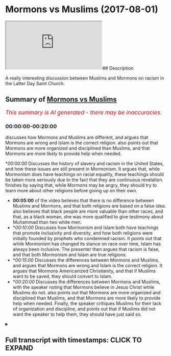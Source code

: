 # Mormons vs Muslims (2017-08-01)

<iframe loading='lazy' allow='autoplay' src='https://www.youtube.com/embed/_IHsxI76Ztc'></iframe>## Description

A really interesting discussion between Muslims and Mormons on racism in the Latter Day Saint Church.

## Summary of [Mormons vs Muslims](https://www.youtube.com/watch?v=_IHsxI76Ztc)


*<span style="color:red; font-size:125%">This summary is AI generated - there may be inaccuracies</span>. [](/)*

### <a onclick="modifyYTiframeseektime('0')">00:00:00-00:20:00</a>

 discusses how Mormons and Muslims are different, and argues that Mormons are wrong and Islam is the correct religion. also points out that Mormons are more organized and disciplined than Muslims, and that Mormons are more likely to provide help when needed.

**<a onclick="modifyYTiframeseektime('0')">00:00:00</a>* Discusses the history of slavery and racism in the United States, and how these issues are still present in Mormonism. It argues that, while Mormonism does have teachings on racial equality, these teachings should be taken more seriously due to the fact that they are continuous revelation.  finishes by saying that, while Mormons may be angry, they should try to learn more about other religions before giving up on their own.
* **<a onclick="modifyYTiframeseektime('300')">00:05:00</a>** of the video believes that there is no difference between Muslims and Mormons, and that both religions are based on a false idea. also believes that black people are more valuable than other races, and that, as a black woman, she was more qualified to give testimony about Muhammad than two white men.
* **<a onclick="modifyYTiframeseektime('600')">00:10:00</a>* Discusses how Mormonism and Islam both have teachings that promote inclusivity and diversity, and how both religions were initially founded by prophets who condemned racism. It points out that while Mormonism has changed its stance on race over time, Islam has always been inclusive. The presenter then argues that racism is false, and that both Mormonism and Islam are true religions.
* **<a onclick="modifyYTiframeseektime('900')">00:15:00</a>* Discusses the differences between Mormons and Muslims, and argues that Mormons are wrong and Islam is the correct religion. It argues that Mormons Americanized Christianity, and that if Muslims want to be saved, they should convert to Islam.
* **<a onclick="modifyYTiframeseektime('1200')">00:20:00</a>* Discusses the differences between Mormons and Muslims, with the speaker noting that Mormons believe in Jesus Christ while Muslims do not. also points out that Mormons are more organized and disciplined than Muslims, and that Mormons are more likely to provide help when needed. Finally, the speaker critiques Muslims for their lack of organization and discipline, and points out that if Muslims did not want the speaker to help them, they should have just said so.

<details><summary><h2>Full transcript with timestamps: CLICK TO EXPAND</h2></summary>

<a onclick="modifyYTiframeseektime('0')">0:00:00</a> wanted let's compile in the area thank  
<a onclick="modifyYTiframeseektime('2')">0:00:02</a> you thank you  
<a onclick="modifyYTiframeseektime('3')">0:00:03</a> now there was a group of customers with  
<a onclick="modifyYTiframeseektime('5')">0:00:05</a> them as we know Joseph Smith existed in  
<a onclick="modifyYTiframeseektime('11')">0:00:11</a> the kind of all I would like the 18100 M  
<a onclick="modifyYTiframeseektime('16')">0:00:16</a> okay if you notice okay that was a  
<a onclick="modifyYTiframeseektime('18')">0:00:18</a> build-up to what we know is there  
<a onclick="modifyYTiframeseektime('20')">0:00:20</a> welcome to the world  
<a onclick="modifyYTiframeseektime('21')">0:00:21</a> yeah yes all vision ever been seen by  
<a onclick="modifyYTiframeseektime('24')">0:00:24</a> yes as we know it exactly what is going  
<a onclick="modifyYTiframeseektime('26')">0:00:26</a> on  
<a onclick="modifyYTiframeseektime('28')">0:00:28</a> now obviously there was the issue of  
<a onclick="modifyYTiframeseektime('31')">0:00:31</a> slavery I'm not saying that the slavery  
<a onclick="modifyYTiframeseektime('32')">0:00:32</a> were existed in Utah but I don't think  
<a onclick="modifyYTiframeseektime('35')">0:00:35</a> it did exist in Utah am Jules video we  
<a onclick="modifyYTiframeseektime('38')">0:00:38</a> saw a river I was all over murder with  
<a onclick="modifyYTiframeseektime('41')">0:00:41</a> it just doesn't say in stone yet alright  
<a onclick="modifyYTiframeseektime('44')">0:00:44</a> so about one thing is I don't think Utah  
<a onclick="modifyYTiframeseektime('46')">0:00:46</a> necessarily hideslate whole saying I'm  
<a onclick="modifyYTiframeseektime('48')">0:00:48</a> okay  
<a onclick="modifyYTiframeseektime('48')">0:00:48</a> Oh Missouri I'm not sure yeah but the  
<a onclick="modifyYTiframeseektime('51')">0:00:51</a> point is I was looking for historical  
<a onclick="modifyYTiframeseektime('54')">0:00:54</a> final and I realized that not high  
<a onclick="modifyYTiframeseektime('60')">0:01:00</a> during the business  
<a onclick="modifyYTiframeseektime('61')">0:01:01</a> bundesliga on the probe of great would  
<a onclick="modifyYTiframeseektime('64')">0:01:04</a> you collect a great price okay which is  
<a onclick="modifyYTiframeseektime('67')">0:01:07</a> not a book just available on the books  
<a onclick="modifyYTiframeseektime('68')">0:01:08</a> different than ever write it with a  
<a onclick="modifyYTiframeseektime('71')">0:01:11</a> certain body okay now let me say what I  
<a onclick="modifyYTiframeseektime('72')">0:01:12</a> said and what I remember someone who is  
<a onclick="modifyYTiframeseektime('76')">0:01:16</a> basically a moment how much yeah  
<a onclick="modifyYTiframeseektime('78')">0:01:18</a> he became say became was Orion father  
<a onclick="modifyYTiframeseektime('80')">0:01:20</a> was a woman  
<a onclick="modifyYTiframeseektime('82')">0:01:22</a> he said that isn't that book that you  
<a onclick="modifyYTiframeseektime('85')">0:01:25</a> know this whole thing of the fix to the  
<a onclick="modifyYTiframeseektime('87')">0:01:27</a> first half which is alluded to in  
<a onclick="modifyYTiframeseektime('89')">0:01:29</a> Genesis chapter 9 verse 22 of the  
<a onclick="modifyYTiframeseektime('92')">0:01:32</a> dividing this curse is now spoken of in  
<a onclick="modifyYTiframeseektime('98')">0:01:38</a> derivative great right sorry let me  
<a onclick="modifyYTiframeseektime('102')">0:01:42</a> where black people are hurt and having a  
<a onclick="modifyYTiframeseektime('105')">0:01:45</a> curse because they're black beginners  
<a onclick="modifyYTiframeseektime('107')">0:01:47</a> now wives in you can threaten upon is  
<a onclick="modifyYTiframeseektime('111')">0:01:51</a> that 1978 or whatever it was there was a  
<a onclick="modifyYTiframeseektime('114')">0:01:54</a> report with in Mormonism whereby this  
<a onclick="modifyYTiframeseektime('118')">0:01:58</a> was now not not that was not something  
<a onclick="modifyYTiframeseektime('120')">0:02:00</a> to believe so because you guys believe  
<a onclick="modifyYTiframeseektime('123')">0:02:03</a> in continuous revelation but the point  
<a onclick="modifyYTiframeseektime('126')">0:02:06</a> is you don't see a problematic now one  
<a onclick="modifyYTiframeseektime('128')">0:02:08</a> point that in your scriptures that there  
<a onclick="modifyYTiframeseektime('131')">0:02:11</a> was references kind of racial horse  
<a onclick="modifyYTiframeseektime('134')">0:02:14</a> referal which which at the time of  
<a onclick="modifyYTiframeseektime('136')">0:02:16</a> slavery could have defied my first  
<a onclick="modifyYTiframeseektime('138')">0:02:18</a> official judges about the 50-day Gemini  
<a onclick="modifyYTiframeseektime('141')">0:02:21</a> so Native Americans that reason why  
<a onclick="modifyYTiframeseektime('144')">0:02:24</a> there's a traction  
<a onclick="modifyYTiframeseektime('144')">0:02:24</a> [Music]  
<a onclick="modifyYTiframeseektime('148')">0:02:28</a> No yes at the time was a very hard  
<a onclick="modifyYTiframeseektime('151')">0:02:31</a> decision of arias is just so nice  
<a onclick="modifyYTiframeseektime('153')">0:02:33</a> nononononono 98 okay a black man  
<a onclick="modifyYTiframeseektime('158')">0:02:38</a> couldn't come home because it we know in  
<a onclick="modifyYTiframeseektime('160')">0:02:40</a> our priesthood is the power event  
<a onclick="modifyYTiframeseektime('165')">0:02:45</a> Godfather industry so our school my  
<a onclick="modifyYTiframeseektime('169')">0:02:49</a> assumption is a premiere outside no no  
<a onclick="modifyYTiframeseektime('171')">0:02:51</a> y-you can't go into the quizzes you can  
<a onclick="modifyYTiframeseektime('173')">0:02:53</a> Arnold and so on this time they were  
<a onclick="modifyYTiframeseektime('177')">0:02:57</a> choice now so I'm trying to get  
<a onclick="modifyYTiframeseektime('187')">0:03:07</a> montemagno me what is a multi-city no no  
<a onclick="modifyYTiframeseektime('194')">0:03:14</a> you guys it's just a training ever ever  
<a onclick="modifyYTiframeseektime('196')">0:03:16</a> done the dream operated no nobody we  
<a onclick="modifyYTiframeseektime('202')">0:03:22</a> want to help you people t really  
<a onclick="modifyYTiframeseektime('203')">0:03:23</a> entertain you guys learn with this not  
<a onclick="modifyYTiframeseektime('207')">0:03:27</a> all biographies of them is really  
<a onclick="modifyYTiframeseektime('210')">0:03:30</a> learning I'll be honest with you I think  
<a onclick="modifyYTiframeseektime('212')">0:03:32</a> you guys do it officially you go amended  
<a onclick="modifyYTiframeseektime('214')">0:03:34</a> it now anyways you need a modern use any  
<a onclick="modifyYTiframeseektime('217')">0:03:37</a> when you're angry  
<a onclick="modifyYTiframeseektime('218')">0:03:38</a> will be what the classic exactly you  
<a onclick="modifyYTiframeseektime('221')">0:03:41</a> must look more serious to you anyways go  
<a onclick="modifyYTiframeseektime('224')">0:03:44</a> into some enough so what means winter  
<a onclick="modifyYTiframeseektime('228')">0:03:48</a> obscurity for the night to be a so I  
<a onclick="modifyYTiframeseektime('236')">0:03:56</a> know why  
<a onclick="modifyYTiframeseektime('242')">0:04:02</a> why give up your bike when you write for  
<a onclick="modifyYTiframeseektime('247')">0:04:07</a> [Music]  
<a onclick="modifyYTiframeseektime('249')">0:04:09</a> at some point they all they all they all  
<a onclick="modifyYTiframeseektime('259')">0:04:19</a> die and then that's understand why harm  
<a onclick="modifyYTiframeseektime('263')">0:04:23</a> room is in the search of West where I do  
<a onclick="modifyYTiframeseektime('265')">0:04:25</a> hanwen joke sustain restore are talking  
<a onclick="modifyYTiframeseektime('275')">0:04:35</a> about the bowels black people receiving  
<a onclick="modifyYTiframeseektime('276')">0:04:36</a> the reason why or something that they  
<a onclick="modifyYTiframeseektime('279')">0:04:39</a> don't know your shoot to make you a  
<a onclick="modifyYTiframeseektime('283')">0:04:43</a> proper game at least is ok well let me  
<a onclick="modifyYTiframeseektime('291')">0:04:51</a> say one thing I know I look sure this is  
<a onclick="modifyYTiframeseektime('293')">0:04:53</a> true why well I heard that you guys are  
<a onclick="modifyYTiframeseektime('295')">0:04:55</a> not allowed to receive like it all out  
<a onclick="modifyYTiframeseektime('297')">0:04:57</a> to hear anywhere else on religion okay  
<a onclick="modifyYTiframeseektime('301')">0:05:01</a> we could I'll just tell you something  
<a onclick="modifyYTiframeseektime('303')">0:05:03</a> about my religion quickly oily when was  
<a onclick="modifyYTiframeseektime('306')">0:05:06</a> almost again I believe in Jesus Christ I  
<a onclick="modifyYTiframeseektime('309')">0:05:09</a> hate to Messiah is the Word of God that  
<a onclick="modifyYTiframeseektime('310')">0:05:10</a> he's you know he does miracles will get  
<a onclick="modifyYTiframeseektime('313')">0:05:13</a> okay believe in the virgin mary and then  
<a onclick="modifyYTiframeseektime('317')">0:05:17</a> we'll be in the finest of the bones  
<a onclick="modifyYTiframeseektime('319')">0:05:19</a> who came to the Arabian Peninsula and he  
<a onclick="modifyYTiframeseektime('323')">0:05:23</a> said that he was a final prophet and  
<a onclick="modifyYTiframeseektime('325')">0:05:25</a> that there was also is going to be after  
<a onclick="modifyYTiframeseektime('326')">0:05:26</a> him  
<a onclick="modifyYTiframeseektime('328')">0:05:28</a> society the void but also that he is he  
<a onclick="modifyYTiframeseektime('333')">0:05:33</a> says the whole team attraction that's  
<a onclick="modifyYTiframeseektime('335')">0:05:35</a> all beneath the problems of life of  
<a onclick="modifyYTiframeseektime('337')">0:05:37</a> Oregon Washington one believe in a woman  
<a onclick="modifyYTiframeseektime('339')">0:05:39</a> before she was on the people who stayed  
<a onclick="modifyYTiframeseektime('342')">0:05:42</a> at the Piranha shooting the rest a  
<a onclick="modifyYTiframeseektime('343')">0:05:43</a> little  
<a onclick="modifyYTiframeseektime('345')">0:05:45</a> you know welcome now from our  
<a onclick="modifyYTiframeseektime('348')">0:05:48</a> perspective in your engagement veg  
<a onclick="modifyYTiframeseektime('350')">0:05:50</a> relation Mohammed aura there's no  
<a onclick="modifyYTiframeseektime('353')">0:05:53</a> difference between a black man a white  
<a onclick="modifyYTiframeseektime('354')">0:05:54</a> man our Arab or non Arab got the best of  
<a onclick="modifyYTiframeseektime('357')">0:05:57</a> you are those who are best now making  
<a onclick="modifyYTiframeseektime('358')">0:05:58</a> the other if we were to compare it a  
<a onclick="modifyYTiframeseektime('361')">0:06:01</a> statement which gave us all the two  
<a onclick="modifyYTiframeseektime('363')">0:06:03</a> hundred years ago Joe Smith with with  
<a onclick="modifyYTiframeseektime('366')">0:06:06</a> what legend in the pride of an  
<a onclick="modifyYTiframeseektime('368')">0:06:08</a> appropriate idea would you say that you  
<a onclick="modifyYTiframeseektime('371')">0:06:11</a> slavit notion of registration everyone  
<a onclick="modifyYTiframeseektime('373')">0:06:13</a> is all directory person is more or less  
<a onclick="modifyYTiframeseektime('377')">0:06:17</a> true more or less something follow today  
<a onclick="modifyYTiframeseektime('381')">0:06:21</a> then that result in the soul of a person  
<a onclick="modifyYTiframeseektime('383')">0:06:23</a> I know  
<a onclick="modifyYTiframeseektime('387')">0:06:27</a> no but what is mention is that basically  
<a onclick="modifyYTiframeseektime('390')">0:06:30</a> because of the black people in America  
<a onclick="modifyYTiframeseektime('394')">0:06:34</a> so far you mentioned it clearly that  
<a onclick="modifyYTiframeseektime('396')">0:06:36</a> black people that's why it's one of the  
<a onclick="modifyYTiframeseektime('398')">0:06:38</a> justification to have fun apply given  
<a onclick="modifyYTiframeseektime('400')">0:06:40</a> the three dimensions again what would  
<a onclick="modifyYTiframeseektime('403')">0:06:43</a> you think is a more correct interface  
<a onclick="modifyYTiframeseektime('404')">0:06:44</a> you know that is no different than Rick  
<a onclick="modifyYTiframeseektime('407')">0:06:47</a> and that even the fourth or even if a  
<a onclick="modifyYTiframeseektime('409')">0:06:49</a> black man was in charge of you he's so  
<a onclick="modifyYTiframeseektime('410')">0:06:50</a> black say he's headed like a reason he  
<a onclick="modifyYTiframeseektime('413')">0:06:53</a> made this for agriculture they didn't  
<a onclick="modifyYTiframeseektime('417')">0:06:57</a> really accept black authority yeah  
<a onclick="modifyYTiframeseektime('418')">0:06:58</a> corporal carpenter showed us a blackest  
<a onclick="modifyYTiframeseektime('421')">0:07:01</a> of men weasel evil and used to Salem  
<a onclick="modifyYTiframeseektime('423')">0:07:03</a> anybody who said even if the blackest  
<a onclick="modifyYTiframeseektime('425')">0:07:05</a> man both abroad could be here and he was  
<a onclick="modifyYTiframeseektime('428')">0:07:08</a> in charge he would have to follow what  
<a onclick="modifyYTiframeseektime('430')">0:07:10</a> you said Jose is a very interesting as  
<a onclick="modifyYTiframeseektime('434')">0:07:14</a> well like some people here in the  
<a onclick="modifyYTiframeseektime('436')">0:07:16</a> speaker's corner we're shooting for some  
<a onclick="modifyYTiframeseektime('437')">0:07:17</a> up in a register religious factory I  
<a onclick="modifyYTiframeseektime('439')">0:07:19</a> came across from that and a sexist  
<a onclick="modifyYTiframeseektime('441')">0:07:21</a> religion is or you know heard the  
<a onclick="modifyYTiframeseektime('443')">0:07:23</a> subjugation of women at night agent ray  
<a onclick="modifyYTiframeseektime('446')">0:07:26</a> there's a [ __ ] who she's a resident  
<a onclick="modifyYTiframeseektime('447')">0:07:27</a> products which is our second most  
<a onclick="modifyYTiframeseektime('448')">0:07:28</a> authentic book of the Quran yeah but I'm  
<a onclick="modifyYTiframeseektime('450')">0:07:30</a> not really with the water clock then the  
<a onclick="modifyYTiframeseektime('452')">0:07:32</a> party which is something this happy in  
<a onclick="modifyYTiframeseektime('455')">0:07:35</a> terms that is laid upon hot buttons if  
<a onclick="modifyYTiframeseektime('457')">0:07:37</a> not hiding yeah awkward no hide it was  
<a onclick="modifyYTiframeseektime('460')">0:07:40</a> individual  
<a onclick="modifyYTiframeseektime('462')">0:07:42</a> Mannie okay so a woman came and listened  
<a onclick="modifyYTiframeseektime('467')">0:07:47</a> to this through the black woman I'm just  
<a onclick="modifyYTiframeseektime('469')">0:07:49</a> going to finish off I'll be done before  
<a onclick="modifyYTiframeseektime('471')">0:07:51</a> minute ever even so I've got a black  
<a onclick="modifyYTiframeseektime('473')">0:07:53</a> woman came through the black a black  
<a onclick="modifyYTiframeseektime('478')">0:07:58</a> woman so she wasn't just a woman what  
<a onclick="modifyYTiframeseektime('480')">0:08:00</a> she was a black woman she came to the  
<a onclick="modifyYTiframeseektime('483')">0:08:03</a> problem and I'm basically we have a  
<a onclick="modifyYTiframeseektime('485')">0:08:05</a> ruling a slam whereby if you're if  
<a onclick="modifyYTiframeseektime('487')">0:08:07</a> you're if you take the milk you think  
<a onclick="modifyYTiframeseektime('490')">0:08:10</a> the breast milk of a woman  
<a onclick="modifyYTiframeseektime('492')">0:08:12</a> you can't will marry my and if a woman  
<a onclick="modifyYTiframeseektime('497')">0:08:17</a> if two people Britain look like a man  
<a onclick="modifyYTiframeseektime('500')">0:08:20</a> and a woman  
<a onclick="modifyYTiframeseektime('500')">0:08:20</a> then they becomes like like references  
<a onclick="modifyYTiframeseektime('503')">0:08:23</a> not exactly brother-sister but like  
<a onclick="modifyYTiframeseektime('505')">0:08:25</a> progress is there those hurdles that  
<a onclick="modifyYTiframeseektime('507')">0:08:27</a> kind of maternal thing no black woman  
<a onclick="modifyYTiframeseektime('510')">0:08:30</a> came she said I gave milk to this you  
<a onclick="modifyYTiframeseektime('514')">0:08:34</a> guys are very multi didn't know and  
<a onclick="modifyYTiframeseektime('517')">0:08:37</a> untied one yet  
<a onclick="modifyYTiframeseektime('519')">0:08:39</a> that means they call me Mary now choose  
<a onclick="modifyYTiframeseektime('523')">0:08:43</a> up one black woman yeah she gave that  
<a onclick="modifyYTiframeseektime('525')">0:08:45</a> testimony and he asked that was a man we  
<a onclick="modifyYTiframeseektime('529')">0:08:49</a> were definitely said no no she's lying  
<a onclick="modifyYTiframeseektime('531')">0:08:51</a> here she said he's Dutch alliance the  
<a onclick="modifyYTiframeseektime('533')">0:08:53</a> Prophet said you hear what she said in  
<a onclick="modifyYTiframeseektime('535')">0:08:55</a> otherwise in this situation we took the  
<a onclick="modifyYTiframeseektime('537')">0:08:57</a> testimony of a black woman over the  
<a onclick="modifyYTiframeseektime('540')">0:09:00</a> testimony of two men now one man in this  
<a onclick="modifyYTiframeseektime('544')">0:09:04</a> case I wouldn't had the point I'm making  
<a onclick="modifyYTiframeseektime('545')">0:09:05</a> here is that when it comes to the  
<a onclick="modifyYTiframeseektime('548')">0:09:08</a> slamming race we have a very strict  
<a onclick="modifyYTiframeseektime('550')">0:09:10</a> policy with race we don't believe that  
<a onclick="modifyYTiframeseektime('553')">0:09:13</a> anyone wears campaign and in any time  
<a onclick="modifyYTiframeseektime('555')">0:09:15</a> more valuable than another race  
<a onclick="modifyYTiframeseektime('558')">0:09:18</a> this woman who was a black woman and the  
<a onclick="modifyYTiframeseektime('560')">0:09:20</a> lower certified with no she was she  
<a onclick="modifyYTiframeseektime('561')">0:09:21</a> black while she was a black woman  
<a onclick="modifyYTiframeseektime('563')">0:09:23</a> because women were seen as low as or so  
<a onclick="modifyYTiframeseektime('565')">0:09:25</a> light enough ie there was a strong  
<a onclick="modifyYTiframeseektime('567')">0:09:27</a> patriarchy and she was not just a woman  
<a onclick="modifyYTiframeseektime('569')">0:09:29</a> but a black woman  
<a onclick="modifyYTiframeseektime('570')">0:09:30</a> so the Prophet said you know you have to  
<a onclick="modifyYTiframeseektime('573')">0:09:33</a> be divorced  
<a onclick="modifyYTiframeseektime('574')">0:09:34</a> and he created a divorce between the  
<a onclick="modifyYTiframeseektime('575')">0:09:35</a> student which is based on such motives  
<a onclick="modifyYTiframeseektime('577')">0:09:37</a> that one  
<a onclick="modifyYTiframeseektime('577')">0:09:37</a> which is a very simple thing now the  
<a onclick="modifyYTiframeseektime('579')">0:09:39</a> point I'll make an adjustment you guys I  
<a onclick="modifyYTiframeseektime('584')">0:09:44</a> believe that you should come to its left  
<a onclick="modifyYTiframeseektime('587')">0:09:47</a> white because I think you know and I  
<a onclick="modifyYTiframeseektime('590')">0:09:50</a> know that what I've just described to  
<a onclick="modifyYTiframeseektime('592')">0:09:52</a> you in terms of rate is more for  
<a onclick="modifyYTiframeseektime('594')">0:09:54</a> sensitivity than what you had in the  
<a onclick="modifyYTiframeseektime('597')">0:09:57</a> face and I believe that if you are  
<a onclick="modifyYTiframeseektime('600')">0:10:00</a> person that doesn't believe is racism I  
<a onclick="modifyYTiframeseektime('602')">0:10:02</a> know you're not accept that your  
<a onclick="modifyYTiframeseektime('604')">0:10:04</a> personal friend the only religion diet  
<a onclick="modifyYTiframeseektime('607')">0:10:07</a> believe there's at least racist religion  
<a onclick="modifyYTiframeseektime('609')">0:10:09</a> and the most inclusive diverse religion  
<a onclick="modifyYTiframeseektime('611')">0:10:11</a> of the whole world is a plan based on  
<a onclick="modifyYTiframeseektime('613')">0:10:13</a> that fact alone if you guys believe that  
<a onclick="modifyYTiframeseektime('614')">0:10:14</a> racism is a bad thing I should become I  
<a onclick="modifyYTiframeseektime('618')">0:10:18</a> believe the comet is the final comeback  
<a onclick="modifyYTiframeseektime('620')">0:10:20</a> what do you say to that well the whole  
<a onclick="modifyYTiframeseektime('623')">0:10:23</a> thing that I heard you say that like the  
<a onclick="modifyYTiframeseektime('625')">0:10:25</a> only thing such a hard surface has now  
<a onclick="modifyYTiframeseektime('628')">0:10:28</a> there are churches were saying we were  
<a onclick="modifyYTiframeseektime('630')">0:10:30</a> accepting of everyone what makes it  
<a onclick="modifyYTiframeseektime('633')">0:10:33</a> torture chalice rates at one point one  
<a onclick="modifyYTiframeseektime('637')">0:10:37</a> point in time the founder of latter-day  
<a onclick="modifyYTiframeseektime('640')">0:10:40</a> saints is appalled a woman is a nice  
<a onclick="modifyYTiframeseektime('642')">0:10:42</a> place  
<a onclick="modifyYTiframeseektime('642')">0:10:42</a> Joseph Smith who is meant to be a  
<a onclick="modifyYTiframeseektime('645')">0:10:45</a> prophet and relieved revelation from God  
<a onclick="modifyYTiframeseektime('647')">0:10:47</a> had raised disbelief now we're saying  
<a onclick="modifyYTiframeseektime('650')">0:10:50</a> that these race beliefs are unacceptable  
<a onclick="modifyYTiframeseektime('652')">0:10:52</a> and they no point in time were  
<a onclick="modifyYTiframeseektime('654')">0:10:54</a> acceptable so when he's setting it was  
<a onclick="modifyYTiframeseektime('656')">0:10:56</a> not acceptable and when he said now is  
<a onclick="modifyYTiframeseektime('658')">0:10:58</a> not acceptable  
<a onclick="modifyYTiframeseektime('659')">0:10:59</a> therefore we should reject because what  
<a onclick="modifyYTiframeseektime('661')">0:11:01</a> he said is like why he said was wrong  
<a onclick="modifyYTiframeseektime('662')">0:11:02</a> together so it's not about race it's  
<a onclick="modifyYTiframeseektime('665')">0:11:05</a> about unity diversity obeying God and  
<a onclick="modifyYTiframeseektime('669')">0:11:09</a> that's okay so highest knowledge your  
<a onclick="modifyYTiframeseektime('670')">0:11:10</a> beauty  
<a onclick="modifyYTiframeseektime('673')">0:11:13</a> you guys want to look I know I know  
<a onclick="modifyYTiframeseektime('676')">0:11:16</a> you're on a mission  
<a onclick="modifyYTiframeseektime('676')">0:11:16</a> I can't window okay you understand my  
<a onclick="modifyYTiframeseektime('690')">0:11:30</a> point hey I know you're never look  
<a onclick="modifyYTiframeseektime('692')">0:11:32</a> you're on a mission be on a mission yes  
<a onclick="modifyYTiframeseektime('695')">0:11:35</a> told you to come here and I know it is  
<a onclick="modifyYTiframeseektime('698')">0:11:38</a> the least thing that you'd have expected  
<a onclick="modifyYTiframeseektime('700')">0:11:40</a> to come and become something else  
<a onclick="modifyYTiframeseektime('701')">0:11:41</a> you know the Bible say something  
<a onclick="modifyYTiframeseektime('703')">0:11:43</a> beautiful it says seek is the truth and  
<a onclick="modifyYTiframeseektime('706')">0:11:46</a> the truth shall set you free now you  
<a onclick="modifyYTiframeseektime('709')">0:11:49</a> will know you accept my premise that  
<a onclick="modifyYTiframeseektime('711')">0:11:51</a> racism is intrinsically a false  
<a onclick="modifyYTiframeseektime('713')">0:11:53</a> statement you've accepted also the hell  
<a onclick="modifyYTiframeseektime('716')">0:11:56</a> am I am giving you the proof for it  
<a onclick="modifyYTiframeseektime('718')">0:11:58</a> Islam is a religion of inclusivity and  
<a onclick="modifyYTiframeseektime('721')">0:12:01</a> includes already we will accept it also  
<a onclick="modifyYTiframeseektime('724')">0:12:04</a> in humanism there is the idea of racism  
<a onclick="modifyYTiframeseektime('727')">0:12:07</a> I need them what their home have  
<a onclick="modifyYTiframeseektime('728')">0:12:08</a> signified we just adjust one so  
<a onclick="modifyYTiframeseektime('732')">0:12:12</a> therefore when we come to an  
<a onclick="modifyYTiframeseektime('733')">0:12:13</a> epistemological decision which is more  
<a onclick="modifyYTiframeseektime('735')">0:12:15</a> to remember in the boys wrapping it  
<a onclick="modifyYTiframeseektime('737')">0:12:17</a> deeply like what you're saying is  
<a onclick="modifyYTiframeseektime('738')">0:12:18</a> available you're basing the whole  
<a onclick="modifyYTiframeseektime('740')">0:12:20</a> relationship yes sir  
<a onclick="modifyYTiframeseektime('744')">0:12:24</a> but I believe it's intrinsically true if  
<a onclick="modifyYTiframeseektime('747')">0:12:27</a> that is one yeah and that's why God big  
<a onclick="modifyYTiframeseektime('750')">0:12:30</a> people over the graffiti and God created  
<a onclick="modifyYTiframeseektime('753')">0:12:33</a> other people bore those of you just hear  
<a onclick="modifyYTiframeseektime('755')">0:12:35</a> the Calliope yeah I stated the black  
<a onclick="modifyYTiframeseektime('757')">0:12:37</a> people why do you think why do you think  
<a onclick="modifyYTiframeseektime('760')">0:12:40</a> I will preserve the white over the black  
<a onclick="modifyYTiframeseektime('762')">0:12:42</a> robes of that was right all of them are  
<a onclick="modifyYTiframeseektime('764')">0:12:44</a> beautiful that's right the religion has  
<a onclick="modifyYTiframeseektime('767')">0:12:47</a> to be it has absolutely all over there  
<a onclick="modifyYTiframeseektime('769')">0:12:49</a> all of the reason Absalom if there is  
<a onclick="modifyYTiframeseektime('771')">0:12:51</a> anything which is true and iterator  
<a onclick="modifyYTiframeseektime('774')">0:12:54</a> then there is a possibility and distinct  
<a onclick="modifyYTiframeseektime('780')">0:13:00</a> use at any time what I need so if there  
<a onclick="modifyYTiframeseektime('782')">0:13:02</a> was any time because it's not started  
<a onclick="modifyYTiframeseektime('784')">0:13:04</a> okay they were not including the  
<a onclick="modifyYTiframeseektime('785')">0:13:05</a> priesthood present 97 here therefore 3  
<a onclick="modifyYTiframeseektime('789')">0:13:09</a> 1978 it was ok to berate pranaya greater  
<a onclick="modifyYTiframeseektime('793')">0:13:13</a> okay so here we're saying what was true  
<a onclick="modifyYTiframeseektime('796')">0:13:16</a> 1979 I was through 1977 to 1978  
<a onclick="modifyYTiframeseektime('826')">0:13:46</a> where he was born but one was there is  
<a onclick="modifyYTiframeseektime('829')">0:13:49</a> one early yes oh thank you  
<a onclick="modifyYTiframeseektime('839')">0:13:59</a> if you are you understand I am serious  
<a onclick="modifyYTiframeseektime('843')">0:14:03</a> now our church your state revelation and  
<a onclick="modifyYTiframeseektime('846')">0:14:06</a> we don't know why you can follow me the  
<a onclick="modifyYTiframeseektime('855')">0:14:15</a> last time God 17 simple do you look at  
<a onclick="modifyYTiframeseektime('861')">0:14:21</a> us yeah it was a scuffle Joe Smith by  
<a onclick="modifyYTiframeseektime('864')">0:14:24</a> the way it wasn't because it was  
<a onclick="modifyYTiframeseektime('865')">0:14:25</a> continuous revelation of someone else  
<a onclick="modifyYTiframeseektime('866')">0:14:26</a> Roger Smith  
<a onclick="modifyYTiframeseektime('867')">0:14:27</a> yeah it wasn't Joe Smith says damn that  
<a onclick="modifyYTiframeseektime('871')">0:14:31</a> don't it was someone else so when we  
<a onclick="modifyYTiframeseektime('873')">0:14:33</a> came off thank you  
<a onclick="modifyYTiframeseektime('875')">0:14:35</a> I don't think you see Islam from the  
<a onclick="modifyYTiframeseektime('878')">0:14:38</a> biggity focus on from the famed American  
<a onclick="modifyYTiframeseektime('884')">0:14:44</a> Jana so it when Islam came to him it was  
<a onclick="modifyYTiframeseektime('888')">0:14:48</a> resolved at that point he said in the  
<a onclick="modifyYTiframeseektime('891')">0:14:51</a> regulation of an Arab there is no  
<a onclick="modifyYTiframeseektime('894')">0:14:54</a> difference between the black and white  
<a onclick="modifyYTiframeseektime('895')">0:14:55</a> except impiety dawn was no fire don't  
<a onclick="modifyYTiframeseektime('898')">0:14:58</a> fall for something that is better than  
<a onclick="modifyYTiframeseektime('900')">0:15:00</a> others whatever race he is whatever he  
<a onclick="modifyYTiframeseektime('902')">0:15:02</a> came from whatever whatever you know you  
<a onclick="modifyYTiframeseektime('905')">0:15:05</a> know his his features are still the same  
<a onclick="modifyYTiframeseektime('908')">0:15:08</a> he will be it will be better than the  
<a onclick="modifyYTiframeseektime('910')">0:15:10</a> other ones who are called them from  
<a onclick="modifyYTiframeseektime('912')">0:15:12</a> thinking that he you know came from the  
<a onclick="modifyYTiframeseektime('914')">0:15:14</a> tribe of Judah or of the whatever so  
<a onclick="modifyYTiframeseektime('916')">0:15:16</a> that's what it was soon at the pony so  
<a onclick="modifyYTiframeseektime('918')">0:15:18</a> that's why why it was in Seoul at the  
<a onclick="modifyYTiframeseektime('919')">0:15:19</a> spot at the point from the beginning at  
<a onclick="modifyYTiframeseektime('921')">0:15:21</a> that time say by the way all recent  
<a onclick="modifyYTiframeseektime('924')">0:15:24</a> fallen transportable al-gaddafi is done  
<a onclick="modifyYTiframeseektime('927')">0:15:27</a> this nation here so who has to be  
<a onclick="modifyYTiframeseektime('930')">0:15:30</a> resolved in the folder from the  
<a onclick="modifyYTiframeseektime('932')">0:15:32</a> beginning so folder for later people  
<a onclick="modifyYTiframeseektime('935')">0:15:35</a> they will not look down from the other  
<a onclick="modifyYTiframeseektime('937')">0:15:37</a> day the agreement is management you know  
<a onclick="modifyYTiframeseektime('943')">0:15:43</a> what issue is different it seems like  
<a onclick="modifyYTiframeseektime('945')">0:15:45</a> Joseph Smith and there's no disrespect  
<a onclick="modifyYTiframeseektime('947')">0:15:47</a> to woman in ours be the one perspective  
<a onclick="modifyYTiframeseektime('950')">0:15:50</a> but it woman in them and Java both of  
<a onclick="modifyYTiframeseektime('954')">0:15:54</a> them which came around the same time  
<a onclick="modifyYTiframeseektime('955')">0:15:55</a> like good Lord there's something brings  
<a onclick="modifyYTiframeseektime('958')">0:15:58</a> them in common is that they're very  
<a onclick="modifyYTiframeseektime('959')">0:15:59</a> American with a hard life I miss the  
<a onclick="modifyYTiframeseektime('961')">0:16:01</a> land of opportunity make your own  
<a onclick="modifyYTiframeseektime('962')">0:16:02</a> religion I'm all saying that that's what  
<a onclick="modifyYTiframeseektime('964')">0:16:04</a> happened  
<a onclick="modifyYTiframeseektime('964')">0:16:04</a> let's just say that that could be an  
<a onclick="modifyYTiframeseektime('967')">0:16:07</a> extension of the capitalistic dream  
<a onclick="modifyYTiframeseektime('968')">0:16:08</a> Joseph Smith he seems to have  
<a onclick="modifyYTiframeseektime('971')">0:16:11</a> Americanized Christianity in the sense  
<a onclick="modifyYTiframeseektime('973')">0:16:13</a> that he's now made Missouri I'm over to  
<a onclick="modifyYTiframeseektime('976')">0:16:16</a> say heaven but he's made it into a  
<a onclick="modifyYTiframeseektime('977')">0:16:17</a> special place  
<a onclick="modifyYTiframeseektime('979')">0:16:19</a> came to America 40 people so now it just  
<a onclick="modifyYTiframeseektime('982')">0:16:22</a> seems like in feeling Americanization I  
<a onclick="modifyYTiframeseektime('984')">0:16:24</a> mean hegemonic power had to I didn't  
<a onclick="modifyYTiframeseektime('988')">0:16:28</a> have any free consulation  
<a onclick="modifyYTiframeseektime('989')">0:16:29</a> look you know proliferating to go into  
<a onclick="modifyYTiframeseektime('991')">0:16:31</a> America he's a chemical religion and  
<a onclick="modifyYTiframeseektime('994')">0:16:34</a> that is in line with social  
<a onclick="modifyYTiframeseektime('997')">0:16:37</a> understanding of that particular time so  
<a onclick="modifyYTiframeseektime('999')">0:16:39</a> when in the 1800's which okay to have  
<a onclick="modifyYTiframeseektime('1001')">0:16:41</a> black slate is okay and it was okay to  
<a onclick="modifyYTiframeseektime('1003')">0:16:43</a> whip them and humiliate them all these  
<a onclick="modifyYTiframeseektime('1007')">0:16:47</a> things this one have one so he was in  
<a onclick="modifyYTiframeseektime('1009')">0:16:49</a> line with that for what we're saying is  
<a onclick="modifyYTiframeseektime('1011')">0:16:51</a> that now that we can look at this  
<a onclick="modifyYTiframeseektime('1013')">0:16:53</a> recognizes what what happened there was  
<a onclick="modifyYTiframeseektime('1015')">0:16:55</a> completely wrong so he was wrong and if  
<a onclick="modifyYTiframeseektime('1018')">0:16:58</a> we say he's wrong  
<a onclick="modifyYTiframeseektime('1019')">0:16:59</a> and we come to like the future then it  
<a onclick="modifyYTiframeseektime('1020')">0:17:00</a> must be the case that there must be a  
<a onclick="modifyYTiframeseektime('1023')">0:17:03</a> religion if we believe in God that is  
<a onclick="modifyYTiframeseektime('1024')">0:17:04</a> true so which religion is there that  
<a onclick="modifyYTiframeseektime('1026')">0:17:06</a> doesn't have the curse of ham that  
<a onclick="modifyYTiframeseektime('1028')">0:17:08</a> doesn't have the problem of the Trinity  
<a onclick="modifyYTiframeseektime('1030')">0:17:10</a> with a [ __ ] so here is Lee and which  
<a onclick="modifyYTiframeseektime('1033')">0:17:13</a> is believed in Jesus Christ so you only  
<a onclick="modifyYTiframeseektime('1035')">0:17:15</a> have it so would you like to become  
<a onclick="modifyYTiframeseektime('1038')">0:17:18</a> Muslim today and wipe away all of your  
<a onclick="modifyYTiframeseektime('1039')">0:17:19</a> sins and worship one God I believe in  
<a onclick="modifyYTiframeseektime('1041')">0:17:21</a> the Quran and we'll give you to put up  
<a onclick="modifyYTiframeseektime('1043')">0:17:23</a> and we'll get you a new Reformation for  
<a onclick="modifyYTiframeseektime('1045')">0:17:25</a> him okay really how many vectors were  
<a onclick="modifyYTiframeseektime('1053')">0:17:33</a> young yes we're very ambitious if a big  
<a onclick="modifyYTiframeseektime('1056')">0:17:36</a> thing if I give you x unaffordable for  
<a onclick="modifyYTiframeseektime('1059')">0:17:39</a> the top normal again so you go to your  
<a onclick="modifyYTiframeseektime('1062')">0:17:42</a> salvation so what you see in the book a  
<a onclick="modifyYTiframeseektime('1064')">0:17:44</a> you know an exam if you're looking for  
<a onclick="modifyYTiframeseektime('1066')">0:17:46</a> salvation revelation teenagers run no  
<a onclick="modifyYTiframeseektime('1070')">0:17:50</a> way I can succeed  
<a onclick="modifyYTiframeseektime('1074')">0:17:54</a> I was surviving one is like a series of  
<a onclick="modifyYTiframeseektime('1137')">0:18:57</a> trees when I come in if I will forget  
<a onclick="modifyYTiframeseektime('1142')">0:19:02</a> the grant and I will find you and iris  
<a onclick="modifyYTiframeseektime('1144')">0:19:04</a> and  
<a onclick="modifyYTiframeseektime('1165')">0:19:25</a> okay this creature has a contradiction  
<a onclick="modifyYTiframeseektime('1167')">0:19:27</a> here isn't it  
<a onclick="modifyYTiframeseektime('1169')">0:19:29</a> I mean way to work I show you one right  
<a onclick="modifyYTiframeseektime('1179')">0:19:39</a> now everything else you know we wouldn't  
<a onclick="modifyYTiframeseektime('1193')">0:19:53</a> experience even if you show you I will  
<a onclick="modifyYTiframeseektime('1195')">0:19:55</a> reject you looking what if initially I  
<a onclick="modifyYTiframeseektime('1200')">0:20:00</a> want to be written as it is for  
<a onclick="modifyYTiframeseektime('1203')">0:20:03</a> professional you arrange for us in  
<a onclick="modifyYTiframeseektime('1206')">0:20:06</a> jiu-jitsu look I think you show me in  
<a onclick="modifyYTiframeseektime('1210')">0:20:10</a> the Quran how will you one more dress  
<a onclick="modifyYTiframeseektime('1214')">0:20:14</a> holder quite I'm telling you one  
<a onclick="modifyYTiframeseektime('1215')">0:20:15</a> you know what young people if the city  
<a onclick="modifyYTiframeseektime('1218')">0:20:18</a> was only the minute  
<a onclick="modifyYTiframeseektime('1219')">0:20:19</a> so why do when I said you know what I  
<a onclick="modifyYTiframeseektime('1222')">0:20:22</a> mean let me feel when I see those things  
<a onclick="modifyYTiframeseektime('1224')">0:20:24</a> I don't know any innovations the  
<a onclick="modifyYTiframeseektime('1227')">0:20:27</a> nightmare for you to starvation on the  
<a onclick="modifyYTiframeseektime('1229')">0:20:29</a> night and what if you don't want me to  
<a onclick="modifyYTiframeseektime('1231')">0:20:31</a> go go I don't you go help  
<a onclick="modifyYTiframeseektime('1268')">0:21:08</a> yeah  
<a onclick="modifyYTiframeseektime('1294')">0:21:34</a> [Music]  
<a onclick="modifyYTiframeseektime('1309')">0:21:49</a> you  
</details>